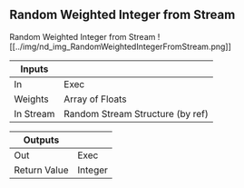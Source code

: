 ## Random Weighted Integer from Stream
Random Weighted Integer from Stream
![[../img/nd_img_RandomWeightedIntegerFromStream.png]]

|Inputs||
|--|--|
| In | Exec |
| Weights | Array of Floats |
| In Stream | Random Stream Structure (by ref) |

|Outputs||
|--|--|
| Out | Exec |
| Return Value | Integer |
